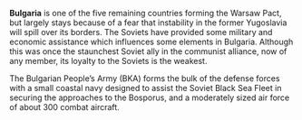 **Bulgaria** is one of the five remaining countries forming the Warsaw
Pact, but largely stays because of a fear that instability in the former
Yugoslavia will spill over its borders. The Soviets have provided some
military and economic assistance which influences some elements in
Bulgaria. Although this was once the staunchest Soviet ally in the
communist alliance, now of any member, its loyalty to the Soviets is the
weakest.

The Bulgarian People’s Army (BKA) forms the bulk of the defense forces
with a small coastal navy designed to assist the Soviet Black Sea Fleet
in securing the approaches to the Bosporus, and a moderately sized air
force of about 300 combat aircraft.
